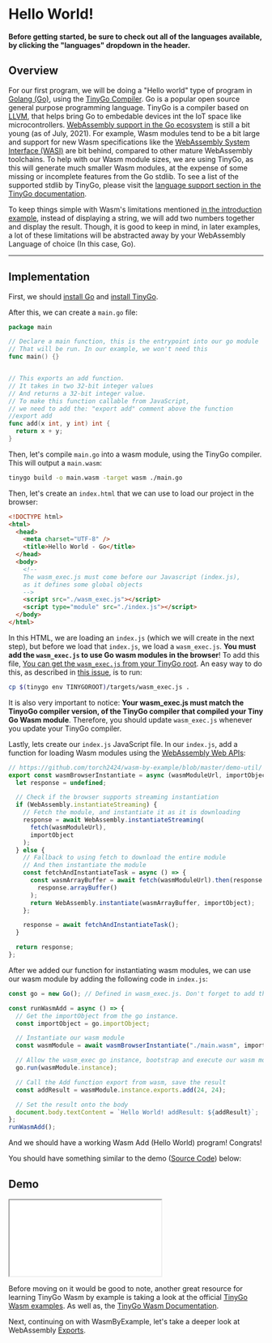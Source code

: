 # Hello World!

**Before getting started, be sure to check out all of the languages available, by clicking the "languages" dropdown in the header.**

## Overview

For our first program, we will be doing a "Hello world" type of program in [Golang (Go)](https://golang.org/), using the [TinyGo Compiler](https://tinygo.org/). Go is a popular open source general purpose programming language. TinyGo is a compiler based on [LLVM](https://llvm.org/), that helps bring Go to embedable devices int the IoT space like microcontrollers. [WebAssembly support in the Go ecosystem](https://github.com/golang/go/wiki/WebAssembly) is still a bit young (as of July, 2021). For example, Wasm modules tend to be a bit large and support for new Wasm specifications like the [WebAssembly System Interface (WASI)](https://github.com/golang/go/issues/31105) are bit behind, compared to other mature WebAssembly toolchains. To help with our Wasm module sizes, we are using TinyGo, as this will generate much smaller Wasm modules, at the expense of some missing or incomplete features from the Go stdlib. To see a list of the supported stdlib by TinyGo, please visit the [language support section in the TinyGo documentation](https://tinygo.org/docs/reference/lang-support/).

To keep things simple with Wasm's limitations mentioned [in the introduction example](/example-redirect?exampleName=introduction&programmingLanguage=all), instead of displaying a string, we will add two numbers together and display the result. Though, it is good to keep in mind, in later examples, a lot of these limitations will be abstracted away by your WebAssembly Language of choice (In this case, Go).

---

## Implementation

First, we should [install Go](https://golang.org/doc/install) and [install TinyGo](https://tinygo.org/getting-started/).

After this, we can create a `main.go` file:

```go
package main

// Declare a main function, this is the entrypoint into our go module
// That will be run. In our example, we won't need this
func main() {}


// This exports an add function.
// It takes in two 32-bit integer values
// And returns a 32-bit integer value.
// To make this function callable from JavaScript,
// we need to add the: "export add" comment above the function
//export add
func add(x int, y int) int {
  return x + y;
}
```

Then, let's compile `main.go` into a wasm module, using the TinyGo compiler. This will output a `main.wasm`:

```bash
tinygo build -o main.wasm -target wasm ./main.go
```

Then, let's create an `index.html` that we can use to load our project in the browser:

```html
<!DOCTYPE html>
<html>
  <head>
    <meta charset="UTF-8" />
    <title>Hello World - Go</title>
  </head>
  <body>
    <!-- 
    The wasm_exec.js must come before our Javascript (index.js), 
    as it defines some global objects 
    -->
    <script src="./wasm_exec.js"></script>
    <script type="module" src="./index.js"></script>
  </body>
</html>
```

In this HTML, we are loading an `index.js` (which we will create in the next step), but before we load that `index.js`, we load a `wasm_exec.js`. **You must add the `wasm_exec.js` to use Go wasm modules in the browser**! To add this file, [You can get the `wasm_exec.js` from your TinyGo root](https://tinygo.org/webassembly/webassembly/#how-it-works). An easy way to do this, as described in [this issue](https://github.com/tinygo-org/tinygo/issues/1070), is to run:

```bash
cp $(tinygo env TINYGOROOT)/targets/wasm_exec.js .
```

It is also very important to notice: **Your wasm_exec.js must match the TinyoGo compiler version, of the TinyGo compiler that compiled your Tiny Go Wasm module**. Therefore, you should update `wasm_exec.js` whenever you update your TinyGo compiler.

Lastly, lets create our `index.js` JavaScript file. In our `index.js`, add a function for loading Wasm modules using the [WebAssembly Web APIs](https://developer.mozilla.org/en-US/docs/WebAssembly):

```javascript
// https://github.com/torch2424/wasm-by-example/blob/master/demo-util/
export const wasmBrowserInstantiate = async (wasmModuleUrl, importObject) => {
  let response = undefined;

  // Check if the browser supports streaming instantiation
  if (WebAssembly.instantiateStreaming) {
    // Fetch the module, and instantiate it as it is downloading
    response = await WebAssembly.instantiateStreaming(
      fetch(wasmModuleUrl),
      importObject
    );
  } else {
    // Fallback to using fetch to download the entire module
    // And then instantiate the module
    const fetchAndInstantiateTask = async () => {
      const wasmArrayBuffer = await fetch(wasmModuleUrl).then(response =>
        response.arrayBuffer()
      );
      return WebAssembly.instantiate(wasmArrayBuffer, importObject);
    };

    response = await fetchAndInstantiateTask();
  }

  return response;
};
```

After we added our function for instantiating wasm modules, we can use our wasm module by adding the following code in `index.js`:

```javascript
const go = new Go(); // Defined in wasm_exec.js. Don't forget to add this in your index.html.

const runWasmAdd = async () => {
  // Get the importObject from the go instance.
  const importObject = go.importObject;

  // Instantiate our wasm module
  const wasmModule = await wasmBrowserInstantiate("./main.wasm", importObject);

  // Allow the wasm_exec go instance, bootstrap and execute our wasm module
  go.run(wasmModule.instance);

  // Call the Add function export from wasm, save the result
  const addResult = wasmModule.instance.exports.add(24, 24);

  // Set the result onto the body
  document.body.textContent = `Hello World! addResult: ${addResult}`;
};
runWasmAdd();
```

And we should have a working Wasm Add (Hello World) program! Congrats!

You should have something similar to the demo ([Source Code](/source-redirect?path=examples/hello-world/demo/go)) below:

## Demo

<iframe title="Go Demo" src="/demo-redirect?example-name=hello-world"></iframe>

Before moving on it would be good to note, another great resource for learning TinyGo Wasm by example is taking a look at the official [TinyGo Wasm examples](https://github.com/tinygo-org/tinygo/tree/master/src/examples/wasm). As well as, the [TinyGo Wasm Documentation](https://tinygo.org/webassembly/webassembly/).

Next, continuing on with WasmByExample, let's take a deeper look at WebAssembly [Exports](/example-redirect?exampleName=exports).
